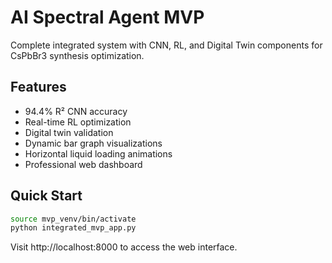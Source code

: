 # AI Spectral Agent MVP

Complete integrated system with CNN, RL, and Digital Twin components for CsPbBr3 synthesis optimization.

## Features
- 94.4% R² CNN accuracy
- Real-time RL optimization  
- Digital twin validation
- Dynamic bar graph visualizations
- Horizontal liquid loading animations
- Professional web dashboard

## Quick Start
```bash
source mvp_venv/bin/activate
python integrated_mvp_app.py
```

Visit http://localhost:8000 to access the web interface.

